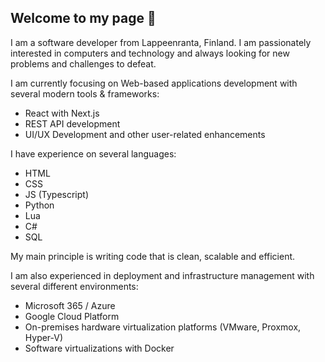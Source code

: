 ## Welcome to my page 👋

I am a software developer from Lappeenranta, Finland. I am passionately interested in computers and technology and always looking for new problems and challenges to defeat.

I am currently focusing on Web-based applications development with several modern tools & frameworks:
- React with Next.js
- REST API development
- UI/UX Development and other user-related enhancements

I have experience on several languages:
- HTML
- CSS
- JS (Typescript)
- Python
- Lua
- C#
- SQL

My main principle is writing code that is clean, scalable and efficient.

I am also experienced in deployment and infrastructure management with several different environments:
- Microsoft 365 / Azure
- Google Cloud Platform
- On-premises hardware virtualization platforms (VMware, Proxmox, Hyper-V)
- Software virtualizations with Docker


<!--
**joniniemela/joniniemela** is a ✨ _special_ ✨ repository because its `README.md` (this file) appears on your GitHub profile.

Here are some ideas to get you started:

- 🔭 I’m currently working on ...
- 🌱 I’m currently learning ...
- 👯 I’m looking to collaborate on ...
- 🤔 I’m looking for help with ...
- 💬 Ask me about ...
- 📫 How to reach me: ...
- 😄 Pronouns: ...
- ⚡ Fun fact: ...
-->
